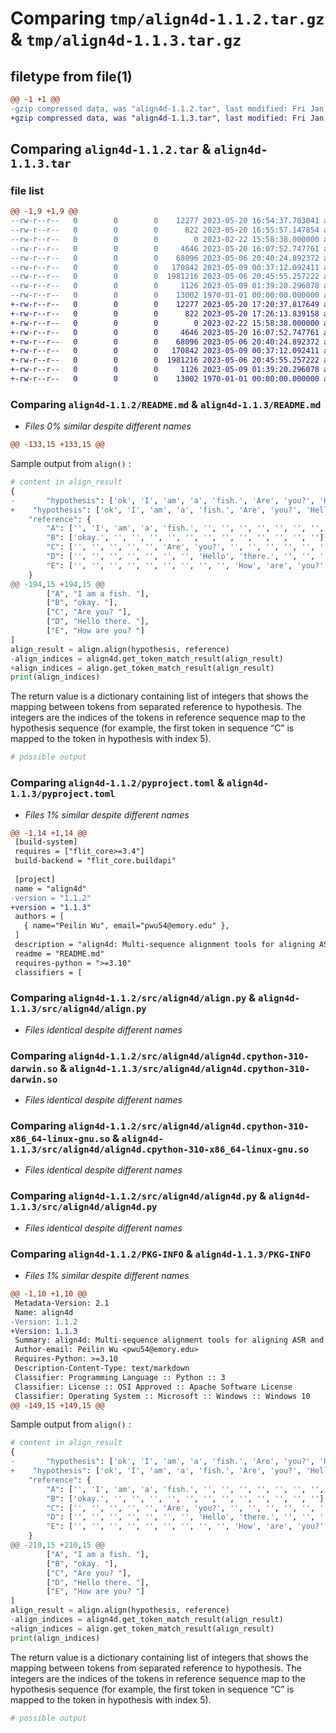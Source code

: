# Comparing `tmp/align4d-1.1.2.tar.gz` & `tmp/align4d-1.1.3.tar.gz`

## filetype from file(1)

```diff
@@ -1 +1 @@
-gzip compressed data, was "align4d-1.1.2.tar", last modified: Fri Jan  1 00:00:00 2016, max compression
+gzip compressed data, was "align4d-1.1.3.tar", last modified: Fri Jan  1 00:00:00 2016, max compression
```

## Comparing `align4d-1.1.2.tar` & `align4d-1.1.3.tar`

### file list

```diff
@@ -1,9 +1,9 @@
--rw-r--r--   0        0        0    12277 2023-05-20 16:54:37.703041 align4d-1.1.2/README.md
--rw-r--r--   0        0        0      822 2023-05-20 16:55:57.147854 align4d-1.1.2/pyproject.toml
--rw-r--r--   0        0        0        0 2023-02-22 15:58:38.000000 align4d-1.1.2/src/align4d/__init__.py
--rw-r--r--   0        0        0     4646 2023-05-20 16:07:52.747761 align4d-1.1.2/src/align4d/align.py
--rw-r--r--   0        0        0    68096 2023-05-06 20:40:24.892372 align4d-1.1.2/src/align4d/align4d.cp310-win_amd64.pyd
--rw-r--r--   0        0        0   170842 2023-05-09 00:37:12.092411 align4d-1.1.2/src/align4d/align4d.cpython-310-darwin.so
--rw-r--r--   0        0        0  1981216 2023-05-06 20:45:55.257222 align4d-1.1.2/src/align4d/align4d.cpython-310-x86_64-linux-gnu.so
--rw-r--r--   0        0        0     1126 2023-05-09 01:39:20.296078 align4d-1.1.2/src/align4d/align4d.py
--rw-r--r--   0        0        0    13002 1970-01-01 00:00:00.000000 align4d-1.1.2/PKG-INFO
+-rw-r--r--   0        0        0    12277 2023-05-20 17:20:37.817649 align4d-1.1.3/README.md
+-rw-r--r--   0        0        0      822 2023-05-20 17:26:13.839158 align4d-1.1.3/pyproject.toml
+-rw-r--r--   0        0        0        0 2023-02-22 15:58:38.000000 align4d-1.1.3/src/align4d/__init__.py
+-rw-r--r--   0        0        0     4646 2023-05-20 16:07:52.747761 align4d-1.1.3/src/align4d/align.py
+-rw-r--r--   0        0        0    68096 2023-05-06 20:40:24.892372 align4d-1.1.3/src/align4d/align4d.cp310-win_amd64.pyd
+-rw-r--r--   0        0        0   170842 2023-05-09 00:37:12.092411 align4d-1.1.3/src/align4d/align4d.cpython-310-darwin.so
+-rw-r--r--   0        0        0  1981216 2023-05-06 20:45:55.257222 align4d-1.1.3/src/align4d/align4d.cpython-310-x86_64-linux-gnu.so
+-rw-r--r--   0        0        0     1126 2023-05-09 01:39:20.296078 align4d-1.1.3/src/align4d/align4d.py
+-rw-r--r--   0        0        0    13002 1970-01-01 00:00:00.000000 align4d-1.1.3/PKG-INFO
```

### Comparing `align4d-1.1.2/README.md` & `align4d-1.1.3/README.md`

 * *Files 0% similar despite different names*

```diff
@@ -133,15 +133,15 @@
 ```
 
 Sample output from `align()` : 
 
 ```python
 # content in align_result
 {
-		"hypothesis": ['ok', 'I', 'am', 'a', 'fish.', 'Are', 'you?', 'Hello', 'there.', 'How', 'are', 'you?', 'ok'],
+    "hypothesis": ['ok', 'I', 'am', 'a', 'fish.', 'Are', 'you?', 'Hello', 'there.', 'How', 'are', 'you?', 'ok'],
     "reference": {
         "A": ['', 'I', 'am', 'a', 'fish.', '', '', '', '', '', '', '', ''],
         "B": ['okay.', '', '', '', '', '', '', '', '', '', '', '', ''],
         "C": ['', '', '', '', '', 'Are', 'you?', '', '', '', '', '', ''],
         "D": ['', '', '', '', '', '', '', 'Hello', 'there.', '', '', '', ''],
         "E": ['', '', '', '', '', '', '', '', '', 'How', 'are', 'you?', '']
     }
@@ -194,15 +194,15 @@
         ["A", "I am a fish. "],
         ["B", "okay. "],
         ["C", "Are you? "],
         ["D", "Hello there. "],
         ["E", "How are you? "]
 ]
 align_result = align.align(hypothesis, reference)
-align_indices = align4d.get_token_match_result(align_result)
+align_indices = align.get_token_match_result(align_result)
 print(align_indices)
 ```
 
 The return value is a dictionary containing list of integers that shows the mapping between tokens from separated reference to hypothesis. The integers are the indices of the tokens in reference sequence map to the hypothesis sequence (for example, the first token in sequence “C” is mapped to the token in hypothesis with index 5).
 
 ```python
 # possible output
```

### Comparing `align4d-1.1.2/pyproject.toml` & `align4d-1.1.3/pyproject.toml`

 * *Files 1% similar despite different names*

```diff
@@ -1,14 +1,14 @@
 [build-system]
 requires = ["flit_core>=3.4"]
 build-backend = "flit_core.buildapi"
 
 [project]
 name = "align4d"
-version = "1.1.2"
+version = "1.1.3"
 authors = [
   { name="Peilin Wu", email="pwu54@emory.edu" },
 ]
 description = "align4d: Multi-sequence alignment tools for aligning ASR and Speaker Diarization result"
 readme = "README.md"
 requires-python = ">=3.10"
 classifiers = [
```

### Comparing `align4d-1.1.2/src/align4d/align.py` & `align4d-1.1.3/src/align4d/align.py`

 * *Files identical despite different names*

### Comparing `align4d-1.1.2/src/align4d/align4d.cpython-310-darwin.so` & `align4d-1.1.3/src/align4d/align4d.cpython-310-darwin.so`

 * *Files identical despite different names*

### Comparing `align4d-1.1.2/src/align4d/align4d.cpython-310-x86_64-linux-gnu.so` & `align4d-1.1.3/src/align4d/align4d.cpython-310-x86_64-linux-gnu.so`

 * *Files identical despite different names*

### Comparing `align4d-1.1.2/src/align4d/align4d.py` & `align4d-1.1.3/src/align4d/align4d.py`

 * *Files identical despite different names*

### Comparing `align4d-1.1.2/PKG-INFO` & `align4d-1.1.3/PKG-INFO`

 * *Files 1% similar despite different names*

```diff
@@ -1,10 +1,10 @@
 Metadata-Version: 2.1
 Name: align4d
-Version: 1.1.2
+Version: 1.1.3
 Summary: align4d: Multi-sequence alignment tools for aligning ASR and Speaker Diarization result
 Author-email: Peilin Wu <pwu54@emory.edu>
 Requires-Python: >=3.10
 Description-Content-Type: text/markdown
 Classifier: Programming Language :: Python :: 3
 Classifier: License :: OSI Approved :: Apache Software License
 Classifier: Operating System :: Microsoft :: Windows :: Windows 10
@@ -149,15 +149,15 @@
 ```
 
 Sample output from `align()` : 
 
 ```python
 # content in align_result
 {
-		"hypothesis": ['ok', 'I', 'am', 'a', 'fish.', 'Are', 'you?', 'Hello', 'there.', 'How', 'are', 'you?', 'ok'],
+    "hypothesis": ['ok', 'I', 'am', 'a', 'fish.', 'Are', 'you?', 'Hello', 'there.', 'How', 'are', 'you?', 'ok'],
     "reference": {
         "A": ['', 'I', 'am', 'a', 'fish.', '', '', '', '', '', '', '', ''],
         "B": ['okay.', '', '', '', '', '', '', '', '', '', '', '', ''],
         "C": ['', '', '', '', '', 'Are', 'you?', '', '', '', '', '', ''],
         "D": ['', '', '', '', '', '', '', 'Hello', 'there.', '', '', '', ''],
         "E": ['', '', '', '', '', '', '', '', '', 'How', 'are', 'you?', '']
     }
@@ -210,15 +210,15 @@
         ["A", "I am a fish. "],
         ["B", "okay. "],
         ["C", "Are you? "],
         ["D", "Hello there. "],
         ["E", "How are you? "]
 ]
 align_result = align.align(hypothesis, reference)
-align_indices = align4d.get_token_match_result(align_result)
+align_indices = align.get_token_match_result(align_result)
 print(align_indices)
 ```
 
 The return value is a dictionary containing list of integers that shows the mapping between tokens from separated reference to hypothesis. The integers are the indices of the tokens in reference sequence map to the hypothesis sequence (for example, the first token in sequence “C” is mapped to the token in hypothesis with index 5).
 
 ```python
 # possible output
```

